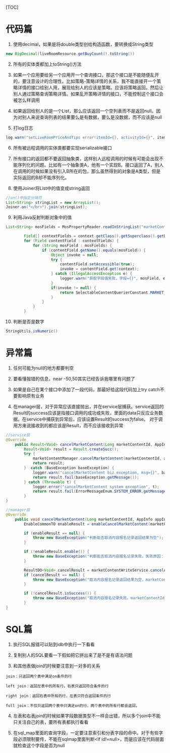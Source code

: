 [TOC]

# 代码篇
1. 使用decimal，如果是将double类型创给构造函数，要转换成String类型

```java
new BigDecimal(liveRoomResource.getBuyCount().toString())
```

2. 所有的实体类都加上toString()方法

3. 如果一个应用要给另一个应用开一个查询接口，那这个接口是不能随便乱开的，要注意设计的合理性。比如策略-策略详情的关系，我不能直接开一个策略详情的接口给别人用，展现给别人的应该是策略。应该将策略返回，然后让别人通过策略查询策略详情。如果乱开策略详情的接口，不能控制这个接口会被怎么样调用

4. 如果返回给别人的是一个List，那么应该返回一个空列表而不是返回null。因为对别人来说查询列表的结果要么是有数据，要么是没数据，而不应该是null

5. 打log日志
```java
log.warn("setLiveRoomPriceAndTips error!itemId={}, activityId={}", itemPriceAndCountVO.getItemId(), activity.getId(), e);
```

6. 所有被远程调用的实体类都要实现serializable接口

7. 所有接口的返回都不要返回抽象类，这样别人远程调用的时候有可能会出现不能序列化的问题。比如有一个抽象类A，他有一个实现B。接口返回了A，别人在调用的时候如果没有引入B所在的包，那么虽然得到的对象是A类型，但是实际返回的B却不能序列化。


8. 使用Joiner将List中的值变成string返回
```java
//on()中指定分隔符
List<String> stringList = new ArrayList();
Joiner.on("</br>").join(stringList);
```


9. 利用Java反射判断对象中的值
```java
List<String> mosFields = MosPropertyReader.readInStringList("marketContentSearchRouter", Lists.newArrayList());

        Field[] contextFields = context.getClass().getSuperclass().getDeclaredFields();
        for (Field contentField : contextFields) {
            for (String mosField : mosFields) {
                if (contentField.getName().equals(mosField)) {
                    Object invoke = null;
                    try {
                        contentField.setAccessible(true);
                        invoke = contentField.get(context);
                    } catch (IllegalAccessException e) {
                        logger.warn("获取字段值失败，字段={}", mosField, e);
                    }
                    if(invoke != null) {
                        return SelectableContentQuerierConstant.MARKET_CONTENT_OPENSEARCH_SEARCH_QUERIER;
                    }
                }
            }
        }
```

10. 判断是否是数字
```java
StringUtils.isNumeric()
```

# 异常篇
1. 任何可能为null的地方都要判空

2. 要看懂报错的信息，near -50,50其实已经告诉我哪里有问题了

3. 如果是自己在某个接口中添加了一段代码，那最好给这段代码加上try catch不要影响原有业务

4. 在manager层，对于异常应该直接抛出，并在service层捕获。service返回的Result的success应该是指接口调用的成功或失败，里面的data只反应业务数据。在service中捕获到异常后，应该设置Result的success为false。
对于调用方来说接收到的都应该是Result，而不应该接收到异常

```java
//service层
@Override
    public Result<Void> cancelMarketContent(Long marketContentId, AppInfo appInfo, Operator operator) {
        Result<Void> result = Result.createSucc();
        try {
            marketContentManager.cancelMarketContent(marketContentId, appInfo, operator);
            return result;
        }  catch (BaseException baseException) {
            logger.warn("cancelMarketContent biz exception, msg={}", baseException.getMessage());
            return result.fail(baseException.getMessage());
        } catch (Throwable t) {
            logger.error("cancelMarketContent system exception", t);
            return result.fail(ErrorMessageEnum.SYSTEM_ERROR.getMessage());
        }
}

//manager层
@Override
    public void cancelMarketContent(Long marketContentId, AppInfo appInfo, Operator operator) {
        EnableCommonTO enableResult = enableCancelMarketContent(marketContentId, appInfo, operator);

        if (enableResult == null) {
            throw new BaseException("判断能否取消内容报名记录返回结果为空");
        }

        if (!enableResult.enable()) {
            throw new BaseException("判断能否取消内容报名记录失败，失败原因：" + enableResult.getReason());
        }

        ResultDO<Void> cancelResult = marketContentWriteService.cancelApply(marketContentId, new BizContext("取消内容报名记录"), operator, appInfo);
        if (cancelResult == null) {
            throw new BaseException("取消内容报名记录返回结果为空，marketContentId: " + marketContentId);
        }

        if (!cancelResult.isSuccess()) {
            throw new BaseException("取消内容报名记录失败，marketContentId: " + marketContentId + ", 失败原因:" + cancelResult.getErrorMessage());
        }
}
```


# SQL篇
1. 执行SQL报错可以贴到idb中执行一下看看

2. 复制别人的SQL要看一下假如把它拼出来了是不是有语法问题

3. 和其他表做join的时候要注意到一对多的关系

```
join：只返回两个表中满足on条件的行

left join：返回左表中的所有行，右表只返回符合条件的行

right join：返回右表中所有的行，左表只符合返回条件的行

full join：不仅只返回两个表中只满足on的行，两个表中的所有行都会返回，
```

4. 左表和右表join的时候如果字段数据类型不一样会出错，所以多个join中不能只关注自己的表，要所有表都执行看看

4. 在sql_map里面的查询字段，一定要注意索引和分表字段的命中。对于有些字段必须限制要传，不能在sqlmap里面判断<if id!=null>，而是应该在代码层面就检查这个字段是否为null
